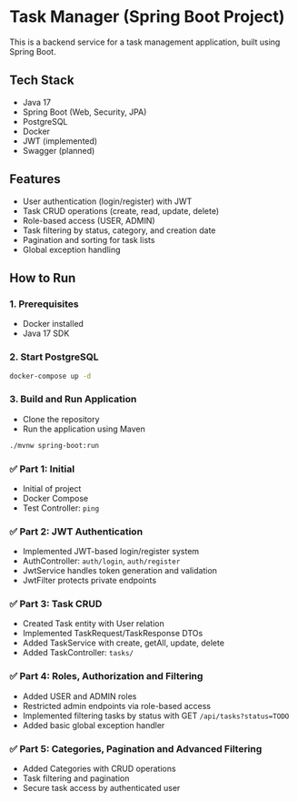 # Task Manager (Spring Boot Project)

This is a backend service for a task management application, built using Spring Boot.

## Tech Stack

- Java 17
- Spring Boot (Web, Security, JPA)
- PostgreSQL
- Docker
- JWT (implemented)
- Swagger (planned)

## Features

- User authentication (login/register) with JWT
- Task CRUD operations (create, read, update, delete)
- Role-based access (USER, ADMIN)
- Task filtering by status, category, and creation date
- Pagination and sorting for task lists
- Global exception handling

## How to Run

### 1. Prerequisites

- Docker installed
- Java 17 SDK

### 2. Start PostgreSQL

```bash
docker-compose up -d
```

### 3. Build and Run Application

- Clone the repository
- Run the application using Maven
```bash
./mvnw spring-boot:run
```

### ✅ Part 1: Initial

- Initial of project
- Docker Compose
- Test Controller: `ping`

### ✅ Part 2: JWT Authentication

- Implemented JWT-based login/register system
- AuthController: `auth/login`, `auth/register`
- JwtService handles token generation and validation
- JwtFilter protects private endpoints

### ✅ Part 3: Task CRUD

- Created Task entity with User relation
- Implemented TaskRequest/TaskResponse DTOs
- Added TaskService with create, getAll, update, delete
- Added TaskController: `tasks/`

### ✅ Part 4: Roles, Authorization and Filtering

- Added USER and ADMIN roles
- Restricted admin endpoints via role-based access
- Implemented filtering tasks by status with GET `/api/tasks?status=TODO`
- Added basic global exception handler

### ✅ Part 5: Categories, Pagination and Advanced Filtering

- Added Categories with CRUD operations
- Task filtering and pagination
- Secure task access by authenticated user